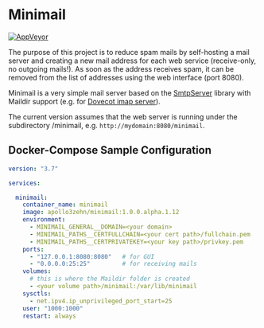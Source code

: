 # Minimail

[![AppVeyor](https://ci.appveyor.com/api/projects/status/github/apollo3zehn/minimail?svg=true&branch=master)](https://ci.appveyor.com/project/Apollo3zehn/Minimail)

The purpose of this project is to reduce spam mails by self-hosting a mail server and creating a new mail address for each web service (receive-only, no outgoing mails!). As soon as the address receives spam, it can be removed from the list of addresses using the web interface (port 8080).

Minimail is a very simple mail server based on the [SmtpServer](https://github.com/cosullivan/SmtpServer) library with Maildir support (e.g. for [Dovecot imap server](https://www.dovecot.org/)).

The current version assumes that the web server is running under the subdirectory /minimail, e.g. `http://mydomain:8080/minimail`.

## Docker-Compose Sample Configuration

```yaml
version: "3.7"

services:

  minimail:
    container_name: minimail
    image: apollo3zehn/minimail:1.0.0.alpha.1.12
    environment:
      - MINIMAIL_GENERAL__DOMAIN=<your domain>
      - MINIMAIL_PATHS__CERTFULLCHAIN=<your cert path>/fullchain.pem
      - MINIMAIL_PATHS__CERTPRIVATEKEY=<your key path>/privkey.pem
    ports:
      - "127.0.0.1:8080:8080"   # for GUI
      - "0.0.0.0:25:25"         # for receiving mails
    volumes:
      # this is where the Maildir folder is created
      - <your volume path>/minimail:/var/lib/minimail
    sysctls:
      - net.ipv4.ip_unprivileged_port_start=25
    user: "1000:1000"
    restart: always
```